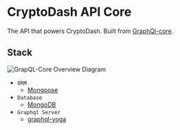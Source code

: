 # CryptoDash API Core

The API that powers CryptoDash. Built from [GraphQl-core](https://github.com/Angus-C-git/GraphQL-Core).


## Stack

![GrapQL-Core Overview Diagram](https://user-images.githubusercontent.com/44337835/118595945-ae577a00-b7ee-11eb-9cb8-b5c50f9dc519.png)

* `ORM`
    * [Mongoose](https://mongoosejs.com/)
* `Database`
    * [MongoDB](https://www.mongodb.com/)
* `Graphql Server`
    * [graphql-yoga](https://github.com/dotansimha/graphql-yoga)